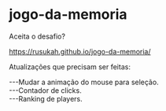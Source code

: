 # jogo-da-memoria




Aceita o desafio?


https://rusukah.github.io/jogo-da-memoria/


Atualizações que precisam ser feitas: 
<br>

---Mudar a animação do mouse para seleção. <br>
---Contador de clicks. <br>
---Ranking de players. <br>
